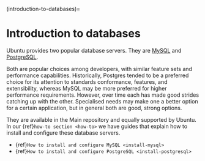 (introduction-to-databases)=
# Introduction to databases

Ubuntu provides two popular database servers. They are
[MySQL](https://www.mysql.com/) and [PostgreSQL](https://www.postgresql.org/).

Both are popular choices among developers, with similar feature sets and performance capabilities. Historically, Postgres tended to be a preferred choice for its attention to standards conformance, features, and extensibility, whereas MySQL may be more preferred for higher performance requirements. However, over time each has made good strides catching up with the other. Specialised needs may make one a better option for a certain application, but in general both are good, strong options.

They are available in the Main repository and equally supported by Ubuntu. In
our {ref}`how-to section <how-to>` we have guides that explain how to install
and configure these database servers.

* {ref}`How to install and configure MySQL <install-mysql>`
* {ref}`How to install and configure PostgreSQL <install-postgresql>`
